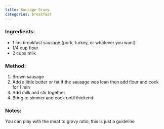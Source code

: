```yaml
---
title: Sausage Gravy
categories: breakfast
---
```


### Ingredients: ###
- 1 lbs breakfast sausage (pork, turkey, or whatever you want)
- 1/4 cup flour
- 2 cups milk

### Method: ###
1. Brown sausage
2. Add a little butter or fat if the sausage was lean then add flour and cook for 1 min
3. Add milk and stir together
4. Bring to simmer and cook until thickend

### Notes: ###
You can play with the meat to gravy ratio, this is just a guideline